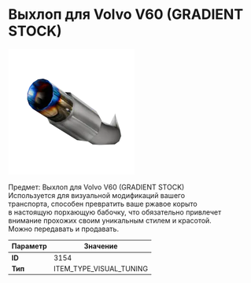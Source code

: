 # Выхлоп для Volvo V60 (GRADIENT STOCK)

![Item Image](../img/3154.webp?raw=true)

Предмет: Выхлоп для Volvo V60 (GRADIENT STOCK)<br>Используется для визуальной модификаций вашего<br>транспорта, способен превратить ваше ржавое корыто<br>в настоящую порхающую бабочку, что обязательно привлечет<br>внимание прохожих своим уникальным стилем и красотой.<br>Можно передавать и продавать.


| Параметр | Значение |
|----------|----------|
| **ID** | 3154 |
| **Тип** | ITEM_TYPE_VISUAL_TUNING |

